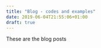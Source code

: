 ```yaml
---
title: "Blog - codes and examples"
date: 2019-06-04T21:55:06+01:00
draft: true
---
```


These are the blog posts 
